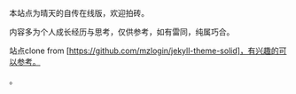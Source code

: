 本站点为晴天的自传在线版，欢迎拍砖。

内容多为个人成长经历与思考，仅供参考，如有雷同，纯属巧合。

站点clone from [https://github.com/mzlogin/jekyll-theme-solid]，有兴趣的可以参考。

。
